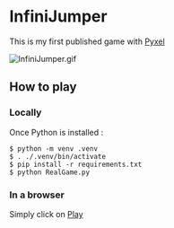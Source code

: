 # InfiniJumper

This is my first published game with [Pyxel](https://github.com/kitao/pyxel)

![InfiniJumper.gif](./InfiniJumper.gif)

## How to play

### Locally

Once Python is installed :
```shell
$ python -m venv .venv
$ . ./.venv/bin/activate
$ pip install -r requirements.txt
$ python RealGame.py
```

### In a browser

Simply click on [Play](https://kitao.github.io/pyxel/wasm/launcher/?run=tmetzler.InfiniJumper.RealGame)
